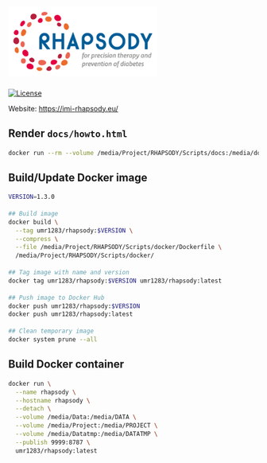 # <a href = "https://imi-rhapsody.eu/"><img src="docs/RHAPSODY_Logo_WEB_Color.png" width="300" /></a>

<!-- badges: start -->
[![License](https://img.shields.io/github/license/mcanouil/RHAPSODY)](LICENSE)
<!-- badges: end -->

Website: https://imi-rhapsody.eu/

## Render `docs/howto.html`
``` sh
docker run --rm --volume /media/Project/RHAPSODY/Scripts/docs:/media/docs umr1283/rhapsody:latest Rscript -e 'rmarkdown::render("/media/docs/howto.Rmd", output_file = "index.html", encoding = "UTF-8")'
```

## Build/Update Docker image
``` sh
VERSION=1.3.0

## Build image
docker build \
  --tag umr1283/rhapsody:$VERSION \
  --compress \
  --file /media/Project/RHAPSODY/Scripts/docker/Dockerfile \
  /media/Project/RHAPSODY/Scripts/docker/

## Tag image with name and version
docker tag umr1283/rhapsody:$VERSION umr1283/rhapsody:latest

## Push image to Docker Hub
docker push umr1283/rhapsody:$VERSION
docker push umr1283/rhapsody:latest

## Clean temporary image
docker system prune --all
```
 
## Build Docker container
``` sh
docker run \
  --name rhapsody \
  --hostname rhapsody \
  --detach \
  --volume /media/Data:/media/DATA \
  --volume /media/Project:/media/PROJECT \
  --volume /media/Datatmp:/media/DATATMP \
  --publish 9999:8787 \
  umr1283/rhapsody:latest
```

